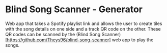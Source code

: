 # Blind Song Scanner - Generator

Web app that takes a Spotify playlist link and allows the user to create tiles with the song details on one side and a track QR code on the other. These QR codes can be scanned by the (Blind Song Scanner)[https://github.com/Theys96/blind-song-scanner] web app to play the songs.

